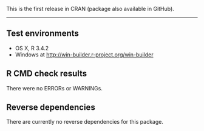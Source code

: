 This is the first release in CRAN (package also available in GitHub).

---

## Test environments
* OS X, R 3.4.2
* Windows at http://win-builder.r-project.org/win-builder

## R CMD check results

There were no ERRORs or WARNINGs.

## Reverse dependencies

There are currently no reverse dependencies for this package.

